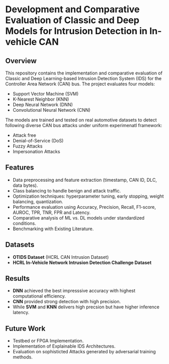 # Development and Comparative Evaluation of Classic and Deep Models for Intrusion Detection in In-vehicle CAN

## Overview
This repository contains the implementation and comparative evaluation of Classic and Deep Learning-based Intrusion Detection System (IDS)
for the Controller Area Network (CAN) bus. The project evaluates four models:

- Support Vector Machine (SVM)  
- K-Nearest Neighbor (KNN)  
- Deep Neural Network (DNN)  
- Convolutional Neural Network (CNN)  

The models are trained and tested on real automotive datasets to detect following diverse CAN bus attacks under uniform experimenatl framework:
- Attack free
- Denial-of-Service (DoS)  
- Fuzzy Attacks  
- Impersonation Attacks  

## Features
- Data preprocessing and feature extraction (timestamp, CAN ID, DLC, data bytes).  
- Class balancing to handle benign and attack traffic.  
- Optimization techniques: hyperparameter tuning, early stopping, weight balancing, quantization.  
- Performance evaluation using Accuracy, Precision, Recall, F1-score, AUROC, TPR, TNR, FPR and Latency.  
- Comparative analysis of ML vs. DL models under standardized conditions.
- Benchmarking with Existing Literature. 

## Datasets
- **OTIDS Dataset** (HCRL CAN Intrusion Dataset)  
- **HCRL In-Vehicle Network Intrusion Detection Challenge Dataset**  

## Results
- **DNN** achieved the best impresssive accuracy with highest computational efficiency.  
- **CNN** provided strong detection with high precision.  
- While **SVM** and **KNN** delivers high precsion but have  higher inference latency.  

## Future Work
- Testbed or FPGA Implementation.  
- Implementation of	Explainable IDS Architectures.  
- Evaluation on sophisticted Attacks generated by adversarial training methods.  


